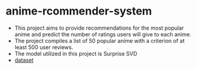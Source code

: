 # anime-rcommender-system
* This project aims to provide recommendations for the most popular anime and predict the number of ratings users will give to each anime.
* The project compiles a list of 50 popular anime with a criterion of at least 500 user reviews.
* The model utilized in this project is Surprise SVD
* [dataset](https://www.kaggle.com/datasets/CooperUnion/anime-recommendations-database)
